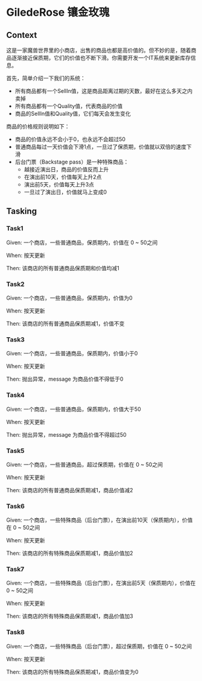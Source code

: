 # GiledeRose  镶金玫瑰

## Context

这是一家魔兽世界里的小商店，出售的商品也都是高价值的。但不妙的是，随着商品逐渐接近保质期，它们的价值也不断下滑。你需要开发一个IT系统来更新库存信息。

首先，简单介绍一下我们的系统：
*   所有商品都有一个SellIn值，这是商品距离过期的天数，最好在这么多天之内卖掉
*   所有商品都有一个Quality值，代表商品的价值
*   商品的SellIn值和Quality值，它们每天会发生变化

商品的价格规则说明如下：
*   商品的价值永远不会小于0，也永远不会超过50
*   普通商品每过一天价值会下滑1点，一旦过了保质期，价值就以双倍的速度下滑
*   后台门票（Backstage pass）是一种特殊商品：
       *  越接近演出日，商品的价值反而上升
       *  在演出前10天，价值每天上升2点
       *  演出前5天，价值每天上升3点
       *  一旦过了演出日，价值就马上变成0


## Tasking

### Task1

Given: 一个商店，一些普通商品，保质期内，价值在 0 ~ 50之间

When:  按天更新

Then:  该商店的所有普通商品保质期和价值均减1

### Task2

Given: 一个商店，一些普通商品，保质期内，价值为0 

When:  按天更新

Then:  该商店的所有普通商品保质期减1，价值不变

### Task3

Given: 一个商店，一些普通商品，保质期内，价值小于0 

When:  按天更新

Then:  抛出异常，message 为商品价值不得低于0

### Task4

Given: 一个商店，一些普通商品，保质期内，价值大于50

When:  按天更新

Then:  抛出异常，message 为商品价值不得超过50

### Task5

Given: 一个商店，一些普通商品，超过保质期，价值在 0 ~ 50之间

When:  按天更新

Then:  该商店的所有普通商品保质期减1，商品价值减2

### Task6

Given: 一个商店，一些特殊商品（后台门票），在演出前10天（保质期内），价值在 0 ~ 50之间

When:  按天更新

Then:  该商店的所有特殊商品保质期减1，商品价值加2

### Task7

Given: 一个商店，一些特殊商品（后台门票），在演出前5天（保质期内），价值在 0 ~ 50之间

When:  按天更新

Then:  该商店的所有特殊商品保质期减1，商品价值加3

### Task8

Given: 一个商店，一些特殊商品（后台门票），超过保质期，价值在 0 ~ 50之间

When:  按天更新

Then:  该商店的所有特殊商品保质期减1，商品价值变为0
